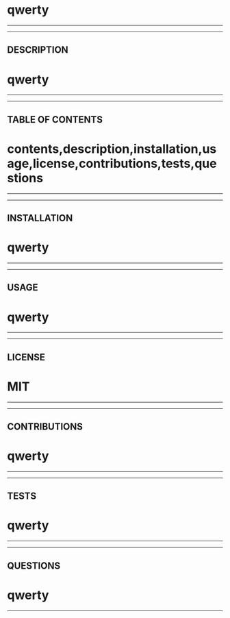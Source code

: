 # qwerty
---------------------------------------------------------

______________________________________________________________
DESCRIPTION
--------------------------------------------------------------
# qwerty
______________________________________________________________
______________________________________________________________
TABLE OF CONTENTS
--------------------------------------------------------------
# contents,description,installation,usage,license,contributions,tests,questions
______________________________________________________________
______________________________________________________________
INSTALLATION
--------------------------------------------------------------
# qwerty
______________________________________________________________
______________________________________________________________
USAGE
--------------------------------------------------------------
# qwerty
______________________________________________________________
______________________________________________________________
LICENSE
--------------------------------------------------------------
# MIT
______________________________________________________________
______________________________________________________________
CONTRIBUTIONS
--------------------------------------------------------------
# qwerty
______________________________________________________________
______________________________________________________________
TESTS
--------------------------------------------------------------
# qwerty
______________________________________________________________
______________________________________________________________
QUESTIONS
--------------------------------------------------------------
# qwerty
______________________________________________________________



  
  